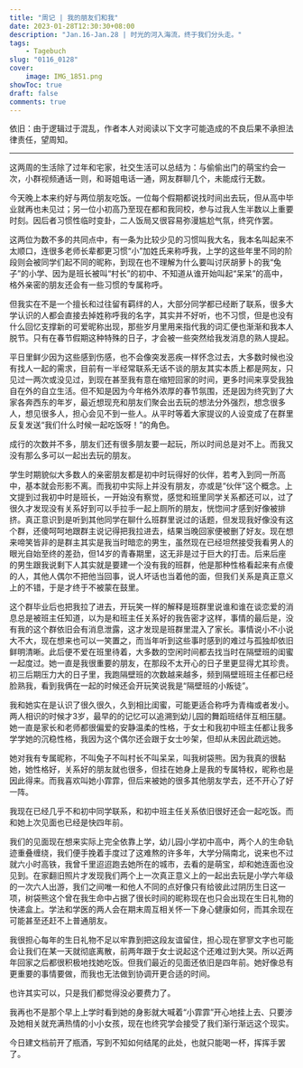 ```yaml
---
title: "周记 | 我的朋友们和我"
date: 2023-01-28T12:30:30+08:00
description: "Jan.16-Jan.28 | 时光的河入海流，终于我们分头走。"
tags: 
    - Tagebuch
slug: "0116_0128"
cover:
    image: IMG_1851.png
showToc: true
draft: false
comments: true
---
```

依旧：由于逻辑过于混乱，作者本人对阅读以下文字可能造成的不良后果不承担法律责任，望周知。

---

这两周的生活除了过年和宅家，社交生活可以总结为：与偷偷出门的萌宝约会一次，小群视频通话一则，和哥姐电话一通，网友群聊几个，未能成行无数。

今天晚上本来约好与两位朋友吃饭。一位每个假期都说找时间出去玩，但从高中毕业就再也未见过；另一位小初高乃至现在都和我同校，参与过我人生半数以上重要时刻。因后者习惯性临时变卦，二人饭局又很容易弥漫尴尬气氛，终究作罢。

这两位为数不多的共同点中，有一条为比较少见的习惯叫我大名，我本名叫起来不太顺口，连很多老师长辈都更习惯“小”加姓氏来称呼我，上学的这些年里不同的阶段则会被同学们起不同的昵称，到现在也不理解为什么要叫讨厌胡萝卜的我“兔子”的小学、因为是班长被叫“村长”的初中、不知道从谁开始叫起“呆呆”的高中，格外亲密的朋友还会有一些习惯的专属称呼。

但我实在不是一个擅长和过往留有羁绊的人，大部分同学都已经断了联系，很多大学认识的人都会直接去掉姓称呼我的名字，其实并不好听，也不习惯，但是也没有什么回忆支撑新的可爱昵称出现，那些岁月里用来指代我的词汇便也渐渐和我本人脱节。只有在春节假期这种特殊的日子，才会被一些突然给我发消息的熟人提起。

平日里鲜少因为这些感到伤感，也不会像突发恶疾一样怀念过去，大多数时候也没有找人一起的需求，目前有一半经常联系无话不谈的朋友其实本质上都是网友，只见过一两次或没见过，到现在甚至我有意在缩短回家的时间，更多时间来享受我独自在外的自立生活。但不知是因为今年格外浓厚的春节氛围，还是因为终究到了大家各奔西东的年岁，最近想现充和朋友们聚会出去玩的想法分外强烈，想念很多人，想见很多人，担心会见不到一些人。从平时等着大家提议的人设变成了在群里反复发送“我们什么时候一起吃饭呀！”的角色。

成行的次数并不多，朋友们还有很多朋友要一起玩，所以时间总是对不上。而我又没有那么多可以一起出去玩的朋友。

学生时期貌似大多数人的亲密朋友都是初中时玩得好的伙伴，若考入到同一所高中，基本就会形影不离。而我初中实际上并没有朋友，亦或是“伙伴”这个概念。上文提到过我初中时是班长，一开始没有察觉，感觉和班里同学关系都还可以，过了很久才发现没有关系好到可以手拉手一起上厕所的朋友，恍惚间才感到好像被排挤。真正意识到是听到其他同学在聊什么班群里说过的话题，但发现我好像没有这个群，还傻呵呵地跟群主说记得把我拉进去，结果当晚回家便被删了好友。现在想来啼笑皆非的是群主其实是我当时暗恋的男生，虽然现在已经坦然接受我看男人的眼光自始至终的差劲，但14岁的青春期里，这无非是过于巨大的打击。后来后座的男生跟我说剩下人其实就是要建一个没有我的班群，他是那种性格看起来有点傻的人，其他人偶尔不把他当回事，说人坏话也当着他的面，但我们关系是真正意义上的不错，于是才终于不被蒙在鼓里。

这个群毕业后也把我拉了进去，开玩笑一样的解释是班群里说谁和谁在谈恋爱的消息总是被班主任知道，以为是和班主任关系好的我告密才这样，事情的最后是，没有我的这个群依旧会有消息泄露，这才发现是班群里混入了家长。事情说小不小说大不大，现在想来也可以一笑置之，而当年听到这些事时感到的难过与孤独却依旧鲜明清晰。此后便不爱在班里待着，大多数的空闲时间都去找当时在隔壁班的闺蜜一起度过。她一直是我很重要的朋友，在那段不太开心的日子里更显得尤其珍贵。初三后期压力大的日子里，我跑隔壁班的次数越来越多，频到隔壁班班主任都已经脸熟我，看到我俩在一起的时候还会开玩笑说我是“隔壁班的小叛徒”。

我和她实在是认识了很久很久，久到相比闺蜜，可能更适合称呼为青梅或者发小。两人相识的时候才3岁，最早的的记忆可以追溯到幼儿园的舞蹈班结伴互相压腿。她一直是家长和老师都很偏爱的安静温柔的性格，于女士和我初中班主任都让我多学学她的沉稳性格，我因为这个偶尔还会跟于女士吵架，但却从未因此疏远她。

她对我有专属昵称，不叫兔子不叫村长不叫呆呆，叫我树袋熊。因为我真的很黏她，她性格好，关系好的朋友就也很多，但挂在她身上是我的专属特权，昵称也是因此得来。而我喜欢叫她小霏霏，但后来被她的很多其他朋友学去，还不开心了好一阵。

我现在已经几乎不和初中同学联系，和初中班主任关系依旧很好还会一起吃饭。而和她上次见面也已经是快四年前。

我们的见面现在想来实际上完全依靠上学，幼儿园小学初中高中，两个人的生命轨迹重叠缠绕，我们便手挽着手度过了这难熬的许多年，大学分隔南北，说来也不过就六小时高铁，我曾千里迢迢跑去她所在的城市，去看的是萌宝，却和她连面也没见到。在家翻旧照片才发现我们两个上一次真正意义上的一起出去玩是小学六年级的一次六人出游，我们之间唯一和他人不同的点好像只有给彼此过阴历生日这一项，树袋熊这个曾在我生命中占据了很长时间的昵称现在也只会出现在生日礼物的快递盒上。学法和学医的两人会在期末周互相关怀一下身心健康如何，而其余现在可能甚至还赶不上普通朋友。

我很担心每年的生日礼物不足以牢靠到把这段友谊留住，担心现在寥寥文字也可能会让我们在某一天就彻底离散，前两年跟于女士说起这个还难过到大哭。所以近两年回家之后都很积极地找她吃饭。但我们最近的见面还依旧是四年前。她好像总有更重要的事情要做，而我也无法做到协调开更合适的时间。

也许其实可以，只是我们都觉得没必要费力了。

我再也不是那个早上上学时看到她的身影就大喊着“小霏霏”开心地挂上去、只要涉及她相关就充满热情的小小女孩，现在也终究学会接受了我们渐行渐远这个现实。

今日建文档前开了瓶酒，写到不知如何结尾的此处，也就只能喝一杯，挥挥手罢了。